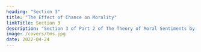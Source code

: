 ```yaml
---
heading: "Section 3"
title: "The Effect of Chance on Morality"
linkTitle: Section 3
description: "Section 3 of Part 2 of The Theory of Moral Sentiments by Adam Smith Simplified"
image: /covers/tms.jpg
date: 2022-04-24
---
```

